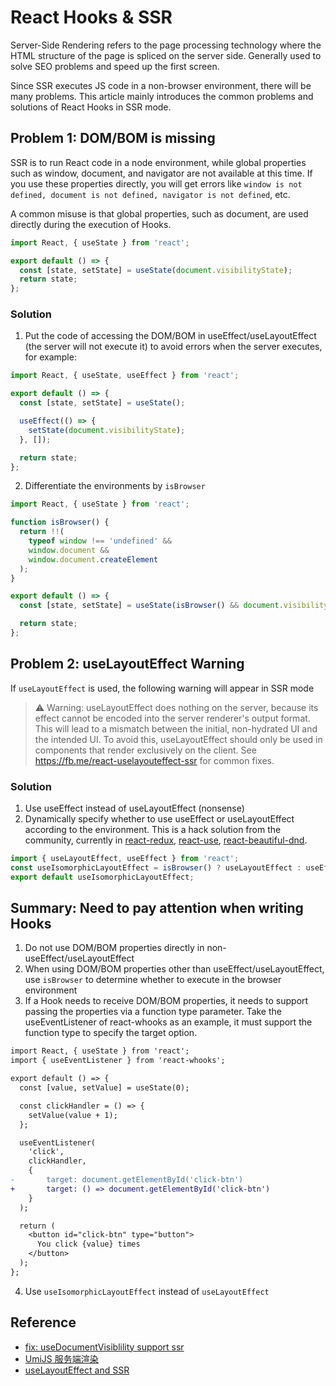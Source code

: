 # React Hooks & SSR

Server-Side Rendering refers to the page processing technology where the HTML structure of the page is spliced on the server side. Generally used to solve SEO problems and speed up the first screen.

Since SSR executes JS code in a non-browser environment, there will be many problems. This article mainly introduces the common problems and solutions of React Hooks in SSR mode.

## Problem 1: DOM/BOM is missing

SSR is to run React code in a node environment, while global properties such as window, document, and navigator are not available at this time. If you use these properties directly, you will get errors like `window is not defined, document is not defined, navigator is not defined`, etc.

A common misuse is that global properties, such as document, are used directly during the execution of Hooks.

```js
import React, { useState } from 'react';

export default () => {
  const [state, setState] = useState(document.visibilityState);
  return state;
};
```

### Solution

1. Put the code of accessing the DOM/BOM in useEffect/useLayoutEffect (the server will not execute it) to avoid errors when the server executes, for example:

```js
import React, { useState, useEffect } from 'react';

export default () => {
  const [state, setState] = useState();

  useEffect(() => {
    setState(document.visibilityState);
  }, []);

  return state;
};
```

2. Differentiate the environments by `isBrowser`

```js
import React, { useState } from 'react';

function isBrowser() {
  return !!(
    typeof window !== 'undefined' &&
    window.document &&
    window.document.createElement
  );
}

export default () => {
  const [state, setState] = useState(isBrowser() && document.visibilityState);

  return state;
};
```

## Problem 2: useLayoutEffect Warning

If `useLayoutEffect` is used, the following warning will appear in SSR mode

> ⚠️ Warning: useLayoutEffect does nothing on the server, because its effect cannot be encoded into the server renderer's output format. This will lead to a mismatch between the initial, non-hydrated UI and the intended UI. To avoid this, useLayoutEffect should only be used in components that render exclusively on the client. See https://fb.me/react-uselayouteffect-ssr for common fixes.

### Solution

1. Use useEffect instead of useLayoutEffect (nonsense)
2. Dynamically specify whether to use useEffect or useLayoutEffect according to the environment. This is a hack solution from the community, currently in [react-redux](https://github.com/reduxjs/react-redux/blob/d16262582b2eeb62c05313fca3eb59dc0b395955/src/components/connectAdvanced.js#L40), [react-use](https://github.com/streamich/react-use/blob/master/src/useIsomorphicLayoutEffect.ts), [react-beautiful-dnd](https://github.com/atlassian/react-beautiful-dnd/blob/master/src/view/use-isomorphic-layout-effect.js).

```js
import { useLayoutEffect, useEffect } from 'react';
const useIsomorphicLayoutEffect = isBrowser() ? useLayoutEffect : useEffect;
export default useIsomorphicLayoutEffect;
```

## Summary: Need to pay attention when writing Hooks

1. Do not use DOM/BOM properties directly in non-useEffect/useLayoutEffect
2. When using DOM/BOM properties other than useEffect/useLayoutEffect, use `isBrowser` to determine whether to execute in the browser environment
3. If a Hook needs to receive DOM/BOM properties, it needs to support passing the properties via a function type parameter. Take the useEventListener of react-whooks as an example, it must support the function type to specify the target option.

```diff
import React, { useState } from 'react';
import { useEventListener } from 'react-whooks';

export default () => {
  const [value, setValue] = useState(0);

  const clickHandler = () => {
    setValue(value + 1);
  };

  useEventListener(
    'click',
    clickHandler,
    {
-       target: document.getElementById('click-btn')
+       target: () => document.getElementById('click-btn')
    }
  );

  return (
    <button id="click-btn" type="button">
      You click {value} times
    </button>
  );
};
```

4. Use `useIsomorphicLayoutEffect` instead of `useLayoutEffect`

## Reference

- [fix: useDocumentVisiblility support ssr](https://github.com/alibaba/hooks/pull/935/files)
- [UmiJS 服务端渲染](https://umijs.org/docs/ssr#window-is-not-defined-document-is-not-defined-navigator-is-not-defined)
- [useLayoutEffect and SSR](https://medium.com/@alexandereardon/uselayouteffect-and-ssr-192986cdcf7a)
